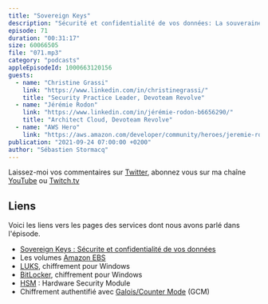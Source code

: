 ```yaml
---
title: "Sovereign Keys"
description: "Sécurité et confidentialité de vos données: La souveraineté des données est au coeur de toutes les discussions. Notre partenaire Devoteam Revolve propose une solution souveraine de gestion des clés de chiffrement. Chiffrez vos données dans le cloud AWS et conservez la clé en toute sécurité chez un tier de confiance. Quels sont les besoins des métiers qui mettent en oeuvre cette solution ? Comment ca marche d'un point de vue technique ? Ce sont les sujets de cette semaine."
episode: 71
duration: "00:31:17"
size: 60066505
file: "071.mp3"
category: "podcasts"
appleEpisodeId: 1000663120156
guests:
  - name: "Christine Grassi"
    link: "https://www.linkedin.com/in/christinegrassi/"
    title: "Security Practice Leader, Devoteam Revolve"
  - name: "Jérémie Rodon"
    link: "https://www.linkedin.com/in/jérémie-rodon-b6656290/"
    title: "Architect Cloud, Devoteam Revolve"
  - name: "AWS Hero"
    link: "https://aws.amazon.com/developer/community/heroes/jeremie-rodon/"
publication: "2021-09-24 07:00:00 +0200"
author: "Sébastien Stormacq"
---
```


Laissez-moi vos commentaires sur [Twitter](https://twitter.com/sebsto), abonnez vous sur ma chaîne [YouTube](https://www.youtube.com/sebsto) ou [Twitch.tv](https://www.twitch.tv/sebAWS)

## Liens

Voici les liens vers les pages des services dont nous avons parlé dans l'épisode.

- [Sovereign Keys : Sécurite et confidentialité de vos données](https://revolve.team/chiffrement-cloud-aws)
- Les volumes [Amazon EBS](https://aws.amazon.com/ebs/) 
- [LUKS](https://fr.wikipedia.org/wiki/LUKS), chiffrement pour Windows
- [BitLocker](https://fr.wikipedia.org/wiki/BitLocker_Drive_Encryption), chiffrement pour Windows
- [HSM](https://fr.wikipedia.org/wiki/Hardware_Security_Module) : Hardware Security Module
- Chiffrement authentifié avec [Galois/Counter Mode](https://fr.wikipedia.org/wiki/Galois/Counter_Mode) (GCM)

